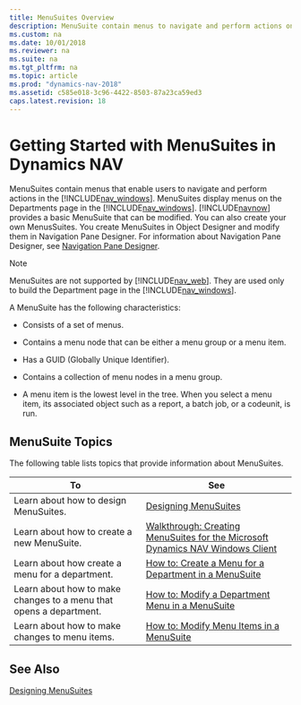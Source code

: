 ```yaml
---
title: MenuSuites Overview
description: MenuSuite contain menus to navigate and perform actions on the Departments page in the Windows client which provides a basic modifiable MenuSuite.
ms.custom: na
ms.date: 10/01/2018
ms.reviewer: na
ms.suite: na
ms.tgt_pltfrm: na
ms.topic: article
ms.prod: "dynamics-nav-2018"
ms.assetid: c585e018-3c96-4422-8503-87a23ca59ed3
caps.latest.revision: 18
---
```

# Getting Started with MenuSuites in Dynamics NAV
MenuSuites contain menus that enable users to navigate and perform actions in the [!INCLUDE[nav_windows](includes/nav_windows_md.md)]. MenuSuites display menus on the Departments page in the [!INCLUDE[nav_windows](includes/nav_windows_md.md)]. [!INCLUDE[navnow](includes/navnow_md.md)] provides a basic MenuSuite that can be modified. You can also create your own MenusSuites. You create MenuSuites in Object Designer and modify them in Navigation Pane Designer. For information about Navigation Pane Designer, see [Navigation Pane Designer](uiref/-$-S_2401-Navigation-Pane-Designer-$-.md).  

> [!NOTE]  
>  MenuSuites are not supported by [!INCLUDE[nav_web](includes/nav_web_md.md)]. They are used only to build the Department page in the [!INCLUDE[nav_windows](includes/nav_windows_md.md)].  

 A MenuSuite has the following characteristics:  

-   Consists of a set of menus.  

-   Contains a menu node that can be either a menu group or a menu item.  

-   Has a GUID \(Globally Unique Identifier\).  

-   Contains a collection of menu nodes in a menu group.  

-   A menu item is the lowest level in the tree. When you select a menu item, its associated object such as a report, a batch job, or a codeunit, is run.  

## MenuSuite Topics  
 The following table lists topics that provide information about MenuSuites.  

|To|See|  
|--------|---------|  
|Learn about how to design MenuSuites.|[Designing MenuSuites](Designing-MenuSuites.md)|  
|Learn about how to create a new MenuSuite.|[Walkthrough: Creating MenuSuites for the Microsoft Dynamics NAV Windows Client](Walkthrough--Creating-MenuSuites-for-the-Microsoft-Dynamics-NAV-Windows-Client.md)|  
|Learn about how create a menu for a department.|[How to: Create a Menu for a Department in a MenuSuite](How-to--Create-a-Menu-for-a-Department-in-a-MenuSuite.md)|  
|Learn about how to make changes to a menu that opens a department.|[How to: Modify a Department Menu in a MenuSuite](How-to--Modify-a-Department-Menu-in-a-MenuSuite.md)|  
|Learn about how to make changes to menu items.|[How to: Modify Menu Items in a MenuSuite](How-to--Modify-Menu-Items-in-a-MenuSuite.md)|  

## See Also  
 [Designing MenuSuites](Designing-MenuSuites.md)

